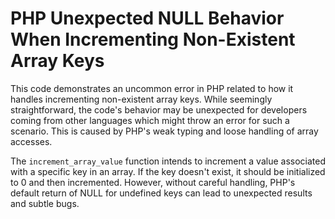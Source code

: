# PHP Unexpected NULL Behavior When Incrementing Non-Existent Array Keys
This code demonstrates an uncommon error in PHP related to how it handles incrementing non-existent array keys.  While seemingly straightforward,  the code's behavior may be unexpected for developers coming from other languages which might throw an error for such a scenario. This is caused by PHP's weak typing and loose handling of array accesses.

The `increment_array_value` function intends to increment a value associated with a specific key in an array. If the key doesn't exist, it should be initialized to 0 and then incremented. However, without careful handling, PHP's default return of NULL for undefined keys can lead to unexpected results and subtle bugs.